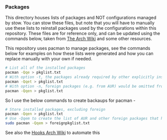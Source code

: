 ### Packages

This directory houses lists of packages and NOT configurations managed by stow. You can stow these files, but note that you will have to manually use these lists to reinstall packages used by the configurations within this repository. These files are for reference only, and can be updated using the commands below, taken from [The Arch Wiki](https://wiki.archlinux.org/index.php/Pacman/Tips_and_tricks#List_of_installed_packages) and some other resources.

This repository uses pacman to manage packages, see the commands below for examples on how these lists were generated and how you can replace manually with your own if needed.

```bash
# List all of the installed packages
pacman -Qqe > pkglist.txt
# With option -t, the packages already required by other explicitly installed packages are not mentioned. If reinstalling from this list they will be installed but as dependencies only.
pacman -Qqet > pkglist.txt
# With option -n, foreign packages (e.g. from AUR) would be omitted from the list.
pacman -Qqen > pkglist.txt
```

So I use the below commands to create backaups for pacman - 

```bash
# Store installed packages, excluding foreign
pacman -Qqen > pkglist.txt
# Use -Qqem to create the list of AUR and other foreign packages that have been explicitly installed.
sudo pacman -Qqem > foreignpkglist.txt
```

See also the [Hooks Arch Wiki](https://wiki.archlinux.org/index.php/Pacman#Hooks) to automate this

